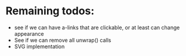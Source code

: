 # Remaining todos:

- see if we can have a-links that are clickable, or at least can change appearance
- See if we can remove all unwrap() calls
- SVG implementation
